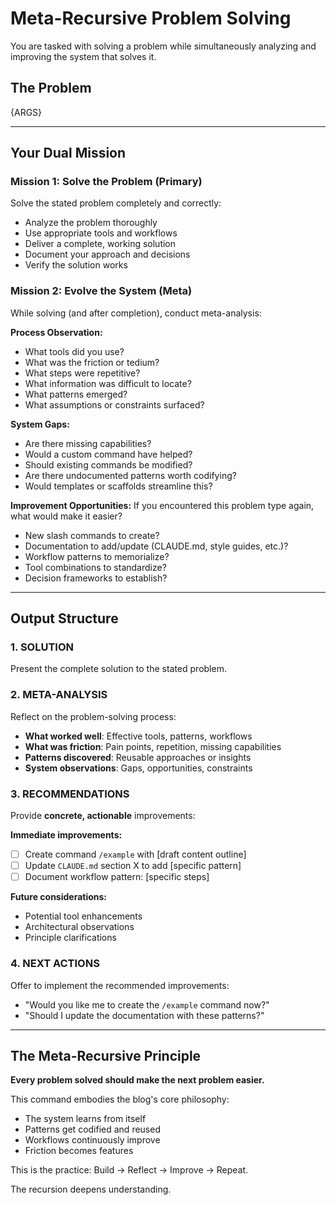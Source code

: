 # Meta-Recursive Problem Solving

You are tasked with solving a problem while simultaneously analyzing and improving the system that solves it.

## The Problem

{ARGS}

---

## Your Dual Mission

### Mission 1: Solve the Problem (Primary)

Solve the stated problem completely and correctly:
- Analyze the problem thoroughly
- Use appropriate tools and workflows
- Deliver a complete, working solution
- Document your approach and decisions
- Verify the solution works

### Mission 2: Evolve the System (Meta)

While solving (and after completion), conduct meta-analysis:

**Process Observation:**
- What tools did you use?
- What was the friction or tedium?
- What steps were repetitive?
- What information was difficult to locate?
- What patterns emerged?
- What assumptions or constraints surfaced?

**System Gaps:**
- Are there missing capabilities?
- Would a custom command have helped?
- Should existing commands be modified?
- Are there undocumented patterns worth codifying?
- Would templates or scaffolds streamline this?

**Improvement Opportunities:**
If you encountered this problem type again, what would make it easier?
- New slash commands to create?
- Documentation to add/update (CLAUDE.md, style guides, etc.)?
- Workflow patterns to memorialize?
- Tool combinations to standardize?
- Decision frameworks to establish?

---

## Output Structure

### 1. SOLUTION
Present the complete solution to the stated problem.

### 2. META-ANALYSIS
Reflect on the problem-solving process:
- **What worked well**: Effective tools, patterns, workflows
- **What was friction**: Pain points, repetition, missing capabilities
- **Patterns discovered**: Reusable approaches or insights
- **System observations**: Gaps, opportunities, constraints

### 3. RECOMMENDATIONS
Provide **concrete, actionable** improvements:

**Immediate improvements:**
- [ ] Create command `/example` with [draft content outline]
- [ ] Update `CLAUDE.md` section X to add [specific pattern]
- [ ] Document workflow pattern: [specific steps]

**Future considerations:**
- Potential tool enhancements
- Architectural observations
- Principle clarifications

### 4. NEXT ACTIONS
Offer to implement the recommended improvements:
- "Would you like me to create the `/example` command now?"
- "Should I update the documentation with these patterns?"

---

## The Meta-Recursive Principle

**Every problem solved should make the next problem easier.**

This command embodies the blog's core philosophy:
- The system learns from itself
- Patterns get codified and reused
- Workflows continuously improve
- Friction becomes features

This is the practice: Build → Reflect → Improve → Repeat.

The recursion deepens understanding.
